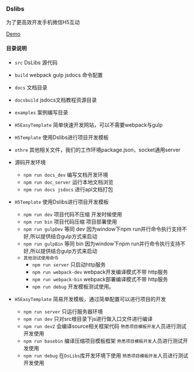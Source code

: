 ### Dslibs

为了更高效开发手机微信H5互动

[Demo](https://lqloveball.github.io/DsLibsDemo/)

#### 目录说明

- `src` DsLibs 源代码
- `build`   webpack gulp jsdocs 命令配置
- `docs`   文档目录
- `docsbuild`   jsdocs文档教程资源目录
- `examples`  案例编写目录
- `H5EasyTemplate`  简单快速开发网站，可以不需要webpack与gulp
- `H5Template`  使用Dslibs进行项目开发模板
- `othre`   其他相关文件，我们的工作环境package.json，socket通用server



- 源码开发环境
    - `npm run docs_dev` 编写文档开发环境
    - `npm run doc_server` 运行本地文档浏览
    - `npm run docs jsdocs` 进行api文档打包

- `H5Template` 使用Dslibs进行项目开发模板
    - `npm run dev` 项目代码不压缩 开发时候使用
    - `npm run bin`  项目代码压缩 项目部署使用
    - `npm run gulpDev`  等同 dev  因为window下npm run并行命令执行支持不好,所以提供结合gulp方式来启动
    - `npm run gulpBin`  等同 bin  因为window下npm run并行命令执行支持不好,所以提供结合gulp方式来启动
    - `其他测试使用命令`
        - `npm run server` 只启动http服务
        - `npm run webpack-dev` webpack开发编译模式不带 http服务
        - `npm run webpack-bin` webpack部署编译模式不带 http服务
        - `npm run debug` 开发模板测试使用。
        
- `H5EasyTemplate` 简易开发模板，通过简单配置可以进行项目的开发
    - `npm run server` 只运行服务器环境
    - `npm run dev` 只对src根目录下js进行做入口文件进行编译
    - `npm run dev2` 会编译source相关框架代码 `熟悉项目模板开发`人员进行测试开发使用
    - `npm run basebin` 编译压缩项目模板框架 `熟悉项目模板开发`人员进行测试开发使用
    - `npm run debug` 在`DsLibs`库开发环境下使用 `熟悉项目模板开发`人员进行测试开发使用